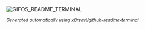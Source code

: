 
<div align="justify">
<picture>
    <source media="(prefers-color-scheme: dark)" srcset="https://i.ibb.co/71qwb1T/output-gif.gif">
    <source media="(prefers-color-scheme: light)" srcset="https://i.ibb.co/71qwb1T/output-gif.gif">
    <img alt="GIFOS_README_TERMINAL" src="https://i.ibb.co/71qwb1T/output-gif.gif">
</picture>

<sub><i>Generated automatically using [x0rzavi/github-readme-terminal](https://github.com/x0rzavi/github-readme-terminal)</i></sub>

</div>
    
